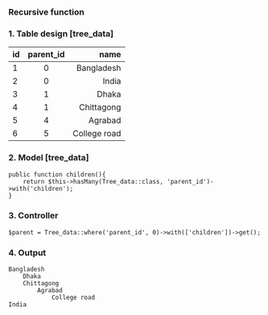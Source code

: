 
### Recursive function

### 1. Table design [tree_data]
| id  | parent_id | name |
| :-- | :-------: | ---: |
| 1   | 0 |     Bangladesh |
| 2   | 0 |     India |
| 3   | 1 |     Dhaka |
| 4   | 1 |     Chittagong |
| 5   | 4 |     Agrabad |
| 6   | 5 |     College road |

### 2. Model [tree_data]
```
public function children(){
    return $this->hasMany(Tree_data::class, 'parent_id')->with('children');        
}
```

### 3. Controller
```
$parent = Tree_data::where('parent_id', 0)->with(['children'])->get();

```

### 4. Output
```
Bangladesh
    Dhaka 
    Chittagong 
        Agrabad 
            College road
India
```